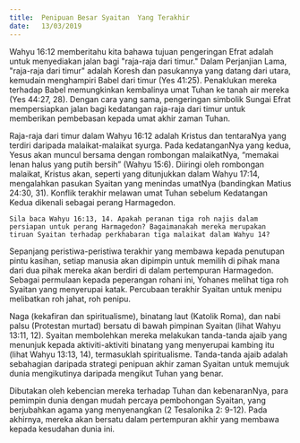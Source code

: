 ```yaml
---
title:  Penipuan Besar Syaitan  Yang Terakhir
date:   13/03/2019
---
```


Wahyu 16:12 memberitahu kita bahawa tujuan pengeringan Efrat adalah untuk menyediakan jalan bagi "raja-raja dari timur." Dalam Perjanjian Lama, "raja-raja dari timur" adalah Koresh dan pasukannya yang datang dari utara, kemudain menghampiri Babel dari timur (Yes 41:25). Penaklukan mereka terhadap Babel memungkinkan kembalinya umat Tuhan ke tanah air mereka (Yes 44:27, 28). Dengan cara yang sama, pengeringan simbolik  Sungai Efrat mempersiapkan jalan bagi kedatangan raja-raja dari timur untuk memberikan pembebasan kepada umat  akhir zaman Tuhan.

Raja-raja dari timur dalam Wahyu 16:12 adalah Kristus dan tentaraNya yang terdiri daripada malaikat-malaikat syurga. Pada kedatanganNya yang kedua, Yesus akan muncul bersama dengan   rombongan malaikatNya, “memakai lenan halus yang putih bersih” (Wahyu 15:6). Diiringi oleh rombongan malaikat, Kristus akan, seperti yang ditunjukkan dalam Wahyu 17:14, mengalahkan pasukan Syaitan yang  menindas umatNya (bandingkan Matius 24:30, 31). Konflik terakhir melawan umat Tuhan sebelum Kedatangan Kedua dikenali sebagai perang Harmagedon.  

`Sila baca Wahyu 16:13, 14. Apakah peranan tiga roh najis dalam persiapan untuk perang Harmagedon? Bagaimanakah mereka merupakan tiruan Syaitan terhadap perkhabaran tiga malaikat dalam Wahyu 14?`

Sepanjang peristiwa-peristiwa terakhir yang membawa kepada penutupan pintu kasihan, setiap manusia akan dipimpin untuk memilih di  pihak mana dari dua pihak mereka akan berdiri di dalam pertempuran Harmagedon. Sebagai permulaan kepada peperangan rohani ini, Yohanes melihat tiga roh Syaitan yang menyerupai katak. Percubaan terakhir Syaitan untuk menipu melibatkan roh jahat, roh penipu.

Naga (kekafiran dan spiritualisme), binatang laut (Katolik Roma), dan nabi palsu (Protestan murtad) bersatu di bawah pimpinan Syaitan (lihat Wahyu 13:11, 12). Syaitan membolehkan mereka melakukan tanda-tanda ajaib yang menunjuk kepada aktiviti-aktiviti binatang yang menyerupai kambing itu (lihat Wahyu 13:13, 14), termasuklah spiritualisme. Tanda-tanda ajaib adalah sebahagian daripada strategi penipuan akhir zaman Syaitan untuk memujuk dunia mengikutinya daripada mengikut Tuhan yang benar.   

Dibutakan oleh kebencian mereka terhadap Tuhan dan kebenaranNya, para pemimpin dunia dengan mudah percaya  pembohongan Syaitan, yang berjubahkan agama yang menyenangkan (2 Tesalonika 2: 9-12). Pada akhirnya, mereka akan bersatu dalam pertempuran akhir yang membawa kepada kesudahan dunia ini.